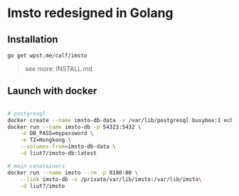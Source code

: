 # Imsto redesigned in Golang


## Installation

    go get wpst.me/calf/imsto


> see more: INSTALL.md


## Launch with docker

```sh

# postgresql
docker create --name imsto-db-data -v /var/lib/postgresql busybox:1 echo imsto db data
docker run --name imsto-db -p 54323:5432 \
	-e DB_PASS=mypassword \
	-e TZ=Hongkong \
	--volumes-from=imsto-db-data \
	-d liut7/imsto-db:latest

# main conatainers
docker run --name imsto --rm -p 8180:80 \
	--link imsto-db -v /private/var/lib/imsto:/var/lib/imsto\
	-d liut7/imsto

```
